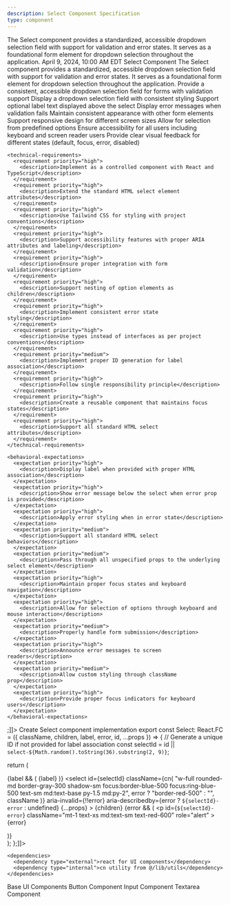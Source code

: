 ```yaml
---
description: Select Component Specification
type: component
---
```


<specification>
  <meta>
    <title>Select Component Specification</title>
    <description>The Select component provides a standardized, accessible dropdown selection field with support for validation and error states. It serves as a foundational form element for dropdown selection throughout the application.</description>
    <created-at utc-timestamp="1712678400">April 9, 2024, 10:00 AM EDT</created-at>
    <applies-to>
      <file-matcher glob="src/ui/base/design_kit/select/select.tsx">Select Component</file-matcher>
    </applies-to>
  </meta>

  <overview>
    <description>The Select component provides a standardized, accessible dropdown selection field with support for validation and error states. It serves as a foundational form element for dropdown selection throughout the application.</description>
    <responsibility>Provide a consistent, accessible dropdown selection field for forms with validation support</responsibility>
  </overview>

  <requirements>
    <functional-requirements>
      <requirement priority="high">
        <description>Display a dropdown selection field with consistent styling</description>
      </requirement>
      <requirement priority="high">
        <description>Support optional label text displayed above the select</description>
      </requirement>
      <requirement priority="high">
        <description>Display error messages when validation fails</description>
      </requirement>
      <requirement priority="medium">
        <description>Maintain consistent appearance with other form elements</description>
      </requirement>
      <requirement priority="medium">
        <description>Support responsive design for different screen sizes</description>
      </requirement>
      <requirement priority="high">
        <description>Allow for selection from predefined options</description>
      </requirement>
      <requirement priority="high">
        <description>Ensure accessibility for all users including keyboard and screen reader users</description>
      </requirement>
      <requirement priority="high">
        <description>Provide clear visual feedback for different states (default, focus, error, disabled)</description>
      </requirement>
    </functional-requirements>

    <technical-requirements>
      <requirement priority="high">
        <description>Implement as a controlled component with React and TypeScript</description>
      </requirement>
      <requirement priority="high">
        <description>Extend the standard HTML select element attributes</description>
      </requirement>
      <requirement priority="high">
        <description>Use Tailwind CSS for styling with project conventions</description>
      </requirement>
      <requirement priority="high">
        <description>Support accessibility features with proper ARIA attributes and labeling</description>
      </requirement>
      <requirement priority="high">
        <description>Ensure proper integration with form validation</description>
      </requirement>
      <requirement priority="high">
        <description>Support nesting of option elements as children</description>
      </requirement>
      <requirement priority="high">
        <description>Implement consistent error state styling</description>
      </requirement>
      <requirement priority="high">
        <description>Use types instead of interfaces as per project conventions</description>
      </requirement>
      <requirement priority="medium">
        <description>Implement proper ID generation for label association</description>
      </requirement>
      <requirement priority="high">
        <description>Follow single responsibility principle</description>
      </requirement>
      <requirement priority="high">
        <description>Create a reusable component that maintains focus states</description>
      </requirement>
      <requirement priority="high">
        <description>Support all standard HTML select attributes</description>
      </requirement>
    </technical-requirements>

    <behavioral-expectations>
      <expectation priority="high">
        <description>Display label when provided with proper HTML association</description>
      </expectation>
      <expectation priority="high">
        <description>Show error message below the select when error prop is provided</description>
      </expectation>
      <expectation priority="high">
        <description>Apply error styling when in error state</description>
      </expectation>
      <expectation priority="medium">
        <description>Support all standard HTML select behaviors</description>
      </expectation>
      <expectation priority="medium">
        <description>Pass through all unspecified props to the underlying select element</description>
      </expectation>
      <expectation priority="high">
        <description>Maintain proper focus states and keyboard navigation</description>
      </expectation>
      <expectation priority="high">
        <description>Allow for selection of options through keyboard and mouse interaction</description>
      </expectation>
      <expectation priority="medium">
        <description>Properly handle form submission</description>
      </expectation>
      <expectation priority="high">
        <description>Announce error messages to screen readers</description>
      </expectation>
      <expectation priority="medium">
        <description>Allow custom styling through className prop</description>
      </expectation>
      <expectation priority="high">
        <description>Provide proper focus indicators for keyboard users</description>
      </expectation>
    </behavioral-expectations>
  </requirements>

  <interfaces>
    <interface type="props">
      <definition><![CDATA[type SelectProps = {
  // Optional label text to display above the select
  label?: string;
  // Optional error message to display below the select
  error?: string;
  // Optional ID for the select (auto-generated if not provided)
  id?: string;
} & React.SelectHTMLAttributes<HTMLSelectElement>;]]></definition>
    </interface>
  </interfaces>

  <implementation>
    <files>
      <file path="src/ui/base/design_kit/select/select.tsx" action="create">
        <changes>Create Select component implementation</changes>
        <example><![CDATA[import * as React from 'react';
import { cn } from '@/lib/utils';

export const Select: React.FC<SelectProps> = ({
  className,
  children,
  label,
  error,
  id,
  ...props
}) => {
  // Generate a unique ID if not provided for label association
  const selectId = id || `select-${Math.random().toString(36).substring(2, 9)}`;

  return (
    <div className="w-full">
      {label && (
        <label
          htmlFor={selectId}
          className="block text-sm font-medium text-gray-700 mb-1"
        >
          {label}
        </label>
      )}
      <select
        id={selectId}
        className={cn(
          "w-full rounded-md border-gray-300 shadow-sm focus:border-blue-500 focus:ring-blue-500 text-sm md:text-base py-1.5 md:py-2",
          error ? "border-red-500" : "",
          className
        )}
        aria-invalid={!!error}
        aria-describedby={error ? `${selectId}-error` : undefined}
        {...props}
      >
        {children}
      </select>
      {error && (
        <p
          id={`${selectId}-error`}
          className="mt-1 text-xs md:text-sm text-red-600"
          role="alert"
        >
          {error}
        </p>
      )}
    </div>
  );
};]]></example>
      </file>
    </files>

    <dependencies>
      <dependency type="external">react for UI components</dependency>
      <dependency type="internal">cn utility from @/lib/utils</dependency>
    </dependencies>
  </implementation>

  <references>
    <reference href="../../base.package_specs.md">Base UI Components</reference>
    <reference href="../button/button.specs.md">Button Component</reference>
    <reference href="../input/input.specs.md">Input Component</reference>
    <reference href="../textarea/textarea.specs.md">Textarea Component</reference>
  </references>
</specification>
